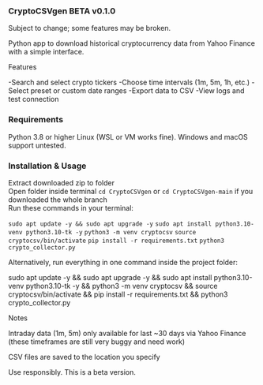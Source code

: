 ### CryptoCSVgen BETA v0.1.0
Subject to change; some features may be broken.

Python app to download historical cryptocurrency data from Yahoo Finance with a simple interface.

Features

-Search and select crypto tickers
-Choose time intervals (1m, 5m, 1h, etc.)
-Select preset or custom date ranges
-Export data to CSV
-View logs and test connection

### Requirements
Python 3.8 or higher
Linux (WSL or VM works fine). Windows and macOS support untested.

### Installation & Usage

Extract downloaded zip to folder  
Open folder inside terminal `cd CryptoCSVgen` or `cd CryptoCSVgen-main` if you downloaded the whole branch  
Run these commands in your terminal:  

`sudo apt update -y && sudo apt upgrade -y`
`sudo apt install python3.10-venv python3.10-tk -y`
`python3 -m venv cryptocsv`
`source cryptocsv/bin/activate`
`pip install -r requirements.txt`
`python3 crypto_collector.py`

Alternatively, run everything in one command inside the project folder:  

sudo apt update -y && sudo apt upgrade -y && sudo apt install python3.10-venv python3.10-tk -y && python3 -m venv cryptocsv && source cryptocsv/bin/activate && pip install -r requirements.txt && python3 crypto_collector.py  

Notes  

Intraday data (1m, 5m) only available for last ~30 days via Yahoo Finance (these timeframes are still very buggy and need work)  

CSV files are saved to the location you specify  

Use responsibly. This is a beta version.  
